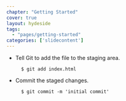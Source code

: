 ```yaml
---
chapter: "Getting Started"
cover: true
layout: hydeside
tags:
  - "pages/getting-started"
categories: ['slidecontent']
---
```


- Tell Git to add the file to the staging area.
      
        $ git add index.html

- Commit the staged changes.
      
        $ git commit -m 'initial commit'